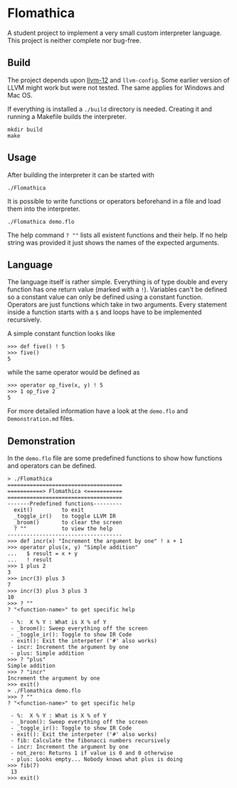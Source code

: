# Flomathica
A student project to implement a very small custom interpreter language. This project is neither complete nor bug-free.

## Build
The project depends upon [llvm-12](https://releases.llvm.org/download.html#12.0.0) and `llvm-config`. Some earlier version of LLVM might work but were not tested. The same applies for Windows and Mac OS.

If everything is installed a `./build` directory is needed. Creating it and running a Makefile builds the interpreter.
```shell
mkdir build
make
```


## Usage
After building the interpreter it can be started with
```shell
./Flomathica
```

It is possible to write functions or operators beforehand in a file and load them into the interpreter.
```shell
./Flomathica demo.flo
```

The help command `? ""` lists all existent functions and their help. If no help string was provided it just shows the names of the expected arguments.


## Language

The language itself is rather simple. Everything is of type double and every function has one return value (marked with a `!`). Variables can't be defined so a constant value can only be defined using a constant function.
Operators are just functions which take in two arguments. Every statement inside a function starts with a `$` and loops have to be implemented recursively.

A simple constant function looks like
```
>>> def five() ! 5
>>> five()
5
```

while the same operator would be defined as
```
>>> operator op_five(x, y) ! 5
>>> 1 op_five 2
5
```

For more detailed information have a look at the `demo.flo` and `Demonstration.md` files.


## Demonstration 

In the `demo.flo` file are some predefined functions to show how functions and operators can be defined.

```
> ./Flomathica
====================================
===========> Flomathica <===========
====================================
-------Predefined functions---------
  exit()         to exit
  _toggle_ir()   to toggle LLVM IR
  _broom()       to clear the screen
  ? ""           to view the help
------------------------------------
>>> def incr(x) "Increment the argument by one" ! x + 1
>>> operator plus(x, y) "Simple addition"
...   $ result = x + y
...   ! result
>>> 1 plus 2
3
>>> incr(3) plus 3
7
>>> incr(3) plus 3 plus 3
10
>>> ? ""
? "<function-name>" to get specific help

 - %:  X % Y : What is X % of Y
 - _broom(): Sweep everything off the screen
 - _toggle_ir(): Toggle to show IR Code
 - exit(): Exit the interpeter ('#' also works)
 - incr: Increment the argument by one
 - plus: Simple addition
>>> ? "plus"
Simple addition
>>> ? "incr"
Increment the argument by one
>>> exit()
> ./Flomathica demo.flo
>>> ? ""
? "<function-name>" to get specific help

 - %:  X % Y : What is X % of Y
 - _broom(): Sweep everything off the screen
 - _toggle_ir(): Toggle to show IR Code
 - exit(): Exit the interpeter ('#' also works)
 - fib: Calculate the fibonacci numbers recursively
 - incr: Increment the argument by one
 - not_zero: Returns 1 if value is 0 and 0 otherwise
 - plus: Looks empty... Nobody knows what plus is doing
>>> fib(7)
 13
>>> exit()
```


